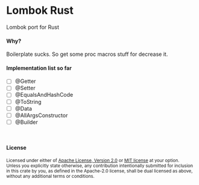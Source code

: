 # Lombok Rust
Lombok port for Rust

#### Why?
Boilerplate sucks. So get some proc macros stuff for decrease it.

#### Implementation list so far
- [ ] @Getter
- [ ] @Setter
- [ ] @EqualsAndHashCode
- [ ] @ToString
- [ ] @Data
- [ ] @AllArgsConstructor
- [ ] @Builder

<br>

#### License

<sup>
Licensed under either of <a href="LICENSE-APACHE.md">Apache License, Version
2.0</a> or <a href="LICENSE-MIT.md">MIT license</a> at your option.
</sup>

<br>

<sub>
Unless you explicitly state otherwise, any contribution intentionally submitted
for inclusion in this crate by you, as defined in the Apache-2.0 license, shall
be dual licensed as above, without any additional terms or conditions.
</sub>
